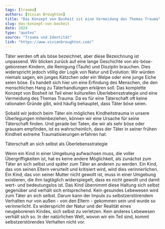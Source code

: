 ```yaml
---
tags: [trauma]
authors: [Vivian Broughton]
title: "Das Konzept von Bosheit ist eine Vermeidung des Themas Trauma"
slug: das-konzept-von-bosheit
date: 2024
type: "quotes"
source: "Trauma und Identität"
link: "https://www.vivianbroughton.com/"
---
```


Täter werden oft als böse bezeichnet, aber diese Bezeichnung ist unpassend. Wir blicken zurück auf eine lange Geschichte von als-böse-geborenen Kindern, die Reinigung (Taufe) und Disziplin brauchen. Dies widerspricht jedoch völlig der Logik von Natur und Evolution: Wir würden niemals sagen, ein junges Kätzchen oder ein Welpe oder eine junge Eiche seien böse. Es handelt sich hier um eine Erfindung des Menschen, die den menschlichen Hang zu Täterhandlungen erklären soll. Das komplette Konzept von Bosheit ist Teil einer kulturellen Überlebensstrategie und eine Vermeidung des Themas Trauma. Da es für eine Täterschaft oft keine rationalen Gründe gibt, wird häufig behauptet, dass Täter böse seien.

Sobald wir jedoch beim Täter ein mögliches Kindheitstrauma in unsere Überlegungen miteinbeziehen, können wir eine Ursache für seine Täterschaft finden. Und gerade bei Taten, die wir als sehr böse oder grausam empfinden, ist es wahrscheinlich, dass der Täter in seiner frühen Kindheit extreme Traumatisierungen erfahren hat.

Täterschaft an sich selbst als Überlebensstrategie

Wenn ein Kind in einer Umgebung aufwachsen muss, die voller Übergriffigkeiten ist, hat es keine andere Möglichkeit, als zunächst zum Täter an sich selbst und später zum Täter an anderen zu werden. Ein Kind, das von seinen Eltern verurteilt und kritisiert wird, wird dies verinnerlichen. Ein Kind, das von seiner Mutter nicht gewollt ist, muss in einer Umgebung existieren, die ihm tagtäglich widerspiegelt, dass es nicht gewollt und damit wert- und bedeutungslos ist. Das Kind übernimmt diese Haltung sich selbst gegenüber und verhält sich entsprechend. Kein gesundes Lebewesen wird zum Täter an sich selbst. Darum kann der Impuls zu selbstzerstörendem Verhalten nur von außen - von den Eltern - gekommen sein und wurde so verinnerlicht. Es widerspricht der Natur und der Realität eines neugeborenen Kindes, sich selbst zu verletzen. Kein anderes Lebewesen verhält sich so. In der natürlichen Welt, wovon wir ein Teil sind, kommt selbstzerstörendes Verhalten nicht vor.